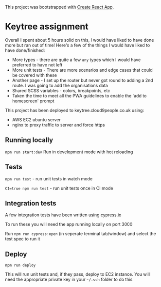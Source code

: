 This project was bootstrapped with [Create React App](https://github.com/facebook/create-react-app).


# Keytree assignment
Overall I spent about 5 hours solid on this, I would have liked to have done more but ran out of time! Here's a few of the things I would have liked to have done/finished:
- More types - there are quite a few `any` types which I would have preferred to have not left
- More unit tests - There are more scenarios and edge cases that could be covered with these
- Another page - I set up the router but never got round to adding a 2nd route. I was going to add the organisations data
- Shared SCSS variables - colors, breakpoints, etc
- Taken the time to meet all the PWA guidelines to enable the 'add to homescreen' prompt

This project has been deployed to keytree.cloud9people.co.uk using:
- AWS EC2 ubuntu server
- nginx to proxy traffic to server and force https

## Running locally
`npm run start:dev`
Run in development mode with hot reloading

## Tests
`npm run test` - run unit tests in watch mode

`CI=true npm run test` - run unit tests once in CI mode


## Integration tests
A few integration tests have been written using cypress.io

To run these you will need the app running locally on port 3000

Run `npm run cypress:open` (in seperate terminal tab/window) and select the test spec to run it


## Deploy
`npm run deploy`

This will run unit tests and, if they pass, deploy to EC2 instance.
You will need the appropriate private key in your `~/.ssh` folder to do this


